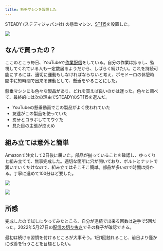 ```yaml
---
title: 懸垂マシンを設置した
---
```

STEADY (ステディジャパン社) の懸垂マシン、[ST115](https://www.amazon.co.jp/dp/B09K3QQBKH)を設置した。

![](https://lh4.googleusercontent.com/jlvwaJfkXbMQXNO1lqfsecZESyuJRv0WJ-gUqp0ZVi5CW0IEz-etI29D6QUfyJQfbOtwMaF1Ff3y8TH6XMT0-FvDcftO4Or4xFHg4ZD2uBWzERrjiPIXO1xQfExFl7ueaJ2I99AenfbFDeyXklrEuZZU93VRtJbly-bJrmYRDE-Oyy4FCem7G3af6i2J)

なんで買ったの？
--------

ここのところ毎日、YouTubeで[作業配信](https://www.youtube.com/c/r7kamura)をしている。自分の作業は捗るし、監視してくれている人も一定数居るようだから、しばらく続けたい。これを持続可能にするには、適切に運動もしなければならないと考え、ポモドーロの休憩時間中に短時間で出来る運動として、懸垂をやることにした。

懸垂マシンにも色々な製品があり、どれを買えば良いのかは迷った。色々と調べて、最終的には次の理由でSTEADYのST115を選んだ。

*   YouTubeの懸垂動画でこの製品がよく使われていた
*   友達がこの製品を使っていた
*   刃牙とコラボしててウケた
*   見た目の主張が控えめ

組み立ては意外と簡単
----------

Amazonで注文して2日後に届いた。部品が揃っていることを確認し、ゆっくりと組み立てて、無事完成した。適切な箇所に穴が開いており、ボルトとナットで繋いでいくだけなので、組み立てはそこそこ簡単。部品が多いので時間は掛かる。丁寧に進めて100分ほど要した。

![](https://lh3.googleusercontent.com/Tnhpbd5iJEO4Ys-LZPh1U6Xt2iKrTgVw4_njD3kkPQ2UcVpQpyK919vCkvqBCATWoucWQAKhS49NlwVYEJW_-EOuxFxQpmtUdPGNkiutGJtySulWJ11qJGEH9jVVmXmPrMnt1AISlYNlRIS67HUw1Vn0XF2wtiE1cE5reSQcFX9U7lGS0LcACDud25q-)

![](https://lh6.googleusercontent.com/XKFS4OIaaL__HIJ0vCL_Vbgcv5sdHG1jxCRXzETVKKdO-lxEuZMNGRvks88x9z2woGXef37qgOQtimbOdlffRGjFn2N7fl_tdXeUthtpskouj8oeR0ynnTb2LB4yZ3GAAVzcZlT4XwDGqGKPvVb6K_d3NLmBNUxc2DlID6svNYeuOL-d5epfqbbrl_SN)

所感
--

完成したので試しにやってみたところ、自分が連続で出来る回数は逆手で5回だった。2022年5月27日の[配信の切り抜き](https://www.youtube.com/clip/Ugkxy2NXpdlfZF0kT9s-MoCOrbB1wpWEryK9)でその様子が確認できる。

最初は続ける習慣を付けるところが大事そう。1日1回触れること、前日より僅かに改善を行うことを目標としたい。
